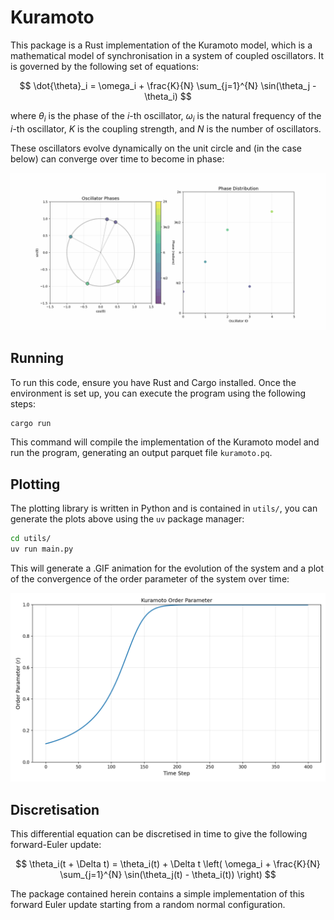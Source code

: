 # Kuramoto

This package is a Rust implementation of the Kuramoto model, which is a mathematical model of synchronisation in a system of coupled oscillators. It is governed by the following set of equations:

$$
\dot{\theta}_i = \omega_i + \frac{K}{N} \sum_{j=1}^{N} \sin(\theta_j - \theta_i)
$$

where $\theta_i$ is the phase of the $i$-th oscillator, $\omega_i$ is the natural frequency of the $i$-th oscillator, $K$ is the coupling strength, and $N$ is the number of oscillators.

These oscillators evolve dynamically on the unit circle and (in the case below) can converge over time to become in phase:

![Kuramoto Model Animation](utils/kuramoto_animation.gif)

## Running

To run this code, ensure you have Rust and Cargo installed. Once the environment is set up, you can execute the program using the following steps:

```bash
cargo run
```

This command will compile the implementation of the Kuramoto model and run the program, generating an output parquet file `kuramoto.pq`.

## Plotting

The plotting library is written in Python and is contained in `utils/`, you can generate the plots above using the `uv` package manager:

```bash
cd utils/
uv run main.py
```

This will generate a .GIF animation for the evolution of the system and a plot of the convergence of the order parameter of the system over time:

![Order Parameter Plot](utils/order_parameter.png)

## Discretisation

This differential equation can be discretised in time to give the following forward-Euler update:

$$
\theta_i(t + \Delta t) = \theta_i(t) + \Delta t \left( \omega_i + \frac{K}{N} \sum_{j=1}^{N} \sin(\theta_j(t) - \theta_i(t)) \right)
$$

The package contained herein contains a simple implementation of this forward Euler update starting from a random normal configuration.
